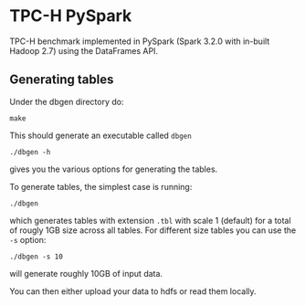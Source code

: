 # TPC-H PySpark

TPC-H benchmark implemented in PySpark (Spark 3.2.0 with in-built Hadoop 2.7) using the DataFrames API.


## Generating tables

Under the dbgen directory do:
```
make
```

This should generate an executable called `dbgen`
```
./dbgen -h
```
gives you the various options for generating the tables. 

To generate tables, the simplest case is running:
```
./dbgen
```
which generates tables with extension `.tbl` with scale 1 (default) for a total of rougly 1GB size across all tables. For different size tables you can use the `-s` option:
```
./dbgen -s 10
```
will generate roughly 10GB of input data.

You can then either upload your data to hdfs or read them locally.